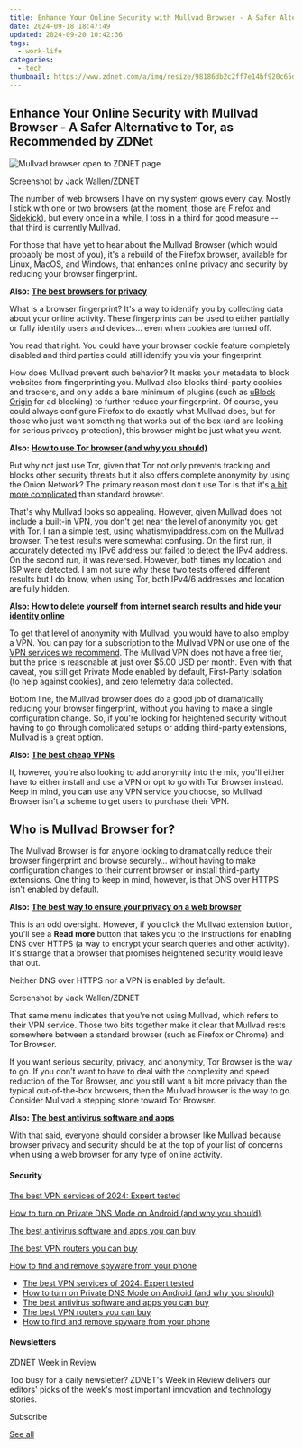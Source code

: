 ```yaml
---
title: Enhance Your Online Security with Mullvad Browser - A Safer Alternative to Tor, as Recommended by ZDNet
date: 2024-09-18 18:47:49
updated: 2024-09-20 10:42:36
tags:
  - work-life
categories:
  - tech
thumbnail: https://www.zdnet.com/a/img/resize/98186db2c2ff7e14bf920c65d5d45692cd9dc40d/2023/04/05/9ff36036-7408-439d-953a-34fe0f5b46a0/mullvad.jpg?width=278&height=156&fit=crop&auto=webp
---
```


## Enhance Your Online Security with Mullvad Browser - A Safer Alternative to Tor, as Recommended by ZDNet

![Mullvad browser open to ZDNET page](https://www.zdnet.com/a/img/resize/c50ebbd74e20dd48127e179b313d47b559aaa8f4/2023/04/05/9ff36036-7408-439d-953a-34fe0f5b46a0/mullvad.jpg?auto=webp&width=1280)

Screenshot by Jack Wallen/ZDNET

The number of web browsers I have on my system grows every day. Mostly I stick with one or two browsers (at the moment, those are Firefox and [Sidekick](https://www.zdnet.com/home-and-office/work-life/this-might-be-my-new-favorite-web-browser/)), but every once in a while, I toss in a third for good measure -- that third is currently Mullvad.

For those that have yet to hear about the Mullvad Browser (which would probably be most of you), it's a rebuild of the Firefox browser, available for Linux, MacOS, and Windows, that enhances online privacy and security by reducing your browser fingerprint. 

**Also:** [**The best browsers for privacy**](https://www.zdnet.com/article/best-browser-for-privacy/) 

What is a browser fingerprint? It's a way to identify you by collecting data about your online activity. These fingerprints can be used to either partially or fully identify users and devices… even when cookies are turned off.

You read that right. You could have your browser cookie feature completely disabled and third parties could still identify you via your fingerprint.

How does Mullvad prevent such behavior? It masks your metadata to block websites from fingerprinting you. Mullvad also blocks third-party cookies and trackers, and only adds a bare minimum of plugins (such as [uBlock Origin](https://github.com/gorhill/uBlock/) for ad blocking) to further reduce your fingerprint. Of course, you could always configure Firefox to do exactly what Mullvad does, but for those who just want something that works out of the box (and are looking for serious privacy protection), this browser might be just what you want.

**Also:** [**How to use Tor browser (and why you should)**](https://www.zdnet.com/article/how-to-use-tor-browser-and-why-you-should/)

But why not just use Tor, given that Tor not only prevents tracking and blocks other security threats but it also offers complete anonymity by using the Onion Network? The primary reason most don't use Tor is that it's [a bit more complicated](https://www.zdnet.com/article/how-to-use-tor-browser-and-why-you-should/) than standard browser. 

That's why Mullvad looks so appealing. However, given Mullvad does not include a built-in VPN, you don't get near the level of anonymity you get with Tor. I ran a simple test, using whatismyipaddress.com on the Mullvad browser. The test results were somewhat confusing. On the first run, it accurately detected my IPv6 address but failed to detect the IPv4 address. On the second run, it was reversed. However, both times my location and ISP were detected. I am not sure why these two tests offered different results but I do know, when using Tor, both IPv4/6 addresses and location are fully hidden. 

**Also:** [**How to delete yourself from internet search results and hide your identity online**](https://www.zdnet.com/article/how-to-delete-yourself-from-internet-search-results-and-hide-your-identity-online/) 

To get that level of anonymity with Mullvad, you would have to also employ a VPN. You can pay for a subscription to the Mullvad VPN or use one of the [VPN services we recommend](https://www.zdnet.com/article/best-cheap-vpn/). The Mullvad VPN does not have a free tier, but the price is reasonable at just over $5.00 USD per month. Even with that caveat, you still get Private Mode enabled by default, First-Party Isolation (to help against cookies), and zero telemetry data collected. 

Bottom line, the Mullvad browser does do a good job of dramatically reducing your browser fingerprint, without you having to make a single configuration change. So, if you're looking for heightened security without having to go through complicated setups or adding third-party extensions, Mullvad is a great option. 

**Also:** [**The best cheap VPNs**](https://www.zdnet.com/article/best-cheap-vpn/) 

If, however, you're also looking to add anonymity into the mix, you'll either have to either install and use a VPN or opt to go with Tor Browser instead. Keep in mind, you can use any VPN service you choose, so Mullvad Browser isn't a scheme to get users to purchase their VPN.

## Who is Mullvad Browser for?

The Mullvad Browser is for anyone looking to dramatically reduce their browser fingerprint and browse securely… without having to make configuration changes to their current browser or install third-party extensions. One thing to keep in mind, however, is that DNS over HTTPS isn't enabled by default. 

**Also:** [**The best way to ensure your privacy on a web browser**](https://www.zdnet.com/home-and-office/work-life/whats-the-best-way-to-ensure-your-privacy-with-a-web-browser/)

This is an odd oversight. However, if you click the Mullvad extension button, you'll see a **Read more** button that takes you to the instructions for enabling DNS over HTTPS (a way to encrypt your search queries and other activity). It's strange that a browser that promises heightened security would leave that out.

Neither DNS over HTTPS nor a VPN is enabled by default.

Screenshot by Jack Wallen/ZDNET

That same menu indicates that you're not using Mullvad, which refers to their VPN service. Those two bits together make it clear that Mullvad rests somewhere between a standard browser (such as Firefox or Chrome) and Tor Browser. 

If you want serious security, privacy, and anonymity, Tor Browser is the way to go. If you don't want to have to deal with the complexity and speed reduction of the Tor Browser, and you still want a bit more privacy than the typical out-of-the-box browsers, then the Mullvad browser is the way to go. Consider Mullvad a stepping stone toward Tor Browser. 

**Also:** [**The best antivirus software and apps**](https://www.zdnet.com/article/best-antivirus/)

With that said, everyone should consider a browser like Mullvad because browser privacy and security should be at the top of your list of concerns when using a web browser for any type of online activity.

#### Security

[The best VPN services of 2024: Expert tested](https://www.zdnet.com/article/best-vpn/ "The best VPN services of 2024: Expert tested")

[How to turn on Private DNS Mode on Android (and why you should)](https://www.zdnet.com/article/how-to-turn-on-private-dns-mode-on-android-and-why-you-should/ "How to turn on Private DNS Mode on Android (and why you should)")

[The best antivirus software and apps you can buy](https://www.zdnet.com/article/best-antivirus/ "The best antivirus software and apps you can buy")

[The best VPN routers you can buy](https://www.zdnet.com/article/best-vpn-router/ "The best VPN routers you can buy")

[How to find and remove spyware from your phone](https://www.zdnet.com/article/how-to-find-and-remove-spyware-from-your-phone/ "How to find and remove spyware from your phone")

* [The best VPN services of 2024: Expert tested](https://www.zdnet.com/article/best-vpn/ "The best VPN services of 2024: Expert tested")
* [How to turn on Private DNS Mode on Android (and why you should)](https://www.zdnet.com/article/how-to-turn-on-private-dns-mode-on-android-and-why-you-should/ "How to turn on Private DNS Mode on Android (and why you should)")
* [The best antivirus software and apps you can buy](https://www.zdnet.com/article/best-antivirus/ "The best antivirus software and apps you can buy")
* [The best VPN routers you can buy](https://www.zdnet.com/article/best-vpn-router/ "The best VPN routers you can buy")
* [How to find and remove spyware from your phone](https://www.zdnet.com/article/how-to-find-and-remove-spyware-from-your-phone/ "How to find and remove spyware from your phone")

#### Newsletters

ZDNET Week in Review

Too busy for a daily newsletter? ZDNET's Week in Review delivers our editors' picks of the week's most important innovation and technology stories.

 Subscribe

[See all](https://www.zdnet.com/newsletters/)

<ins class="adsbygoogle"
     style="display:block"
     data-ad-format="autorelaxed"
     data-ad-client="ca-pub-7571918770474297"
     data-ad-slot="1223367746"></ins>



<ins class="adsbygoogle"
     style="display:block"
     data-ad-client="ca-pub-7571918770474297"
     data-ad-slot="8358498916"
     data-ad-format="auto"
     data-full-width-responsive="true"></ins>
